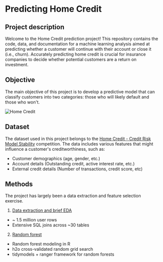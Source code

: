 # Predicting Home Credit

## Project description

Welcome to the Home Credit prediction project! This repository contains the code, data, and documentation for a machine learning analysis aimed at predicting whether a customer will continue with their account or close it (i.e., churn). Accurately predicting home credit is crucial for insurance companies to decide whether potential customers are a return on investment.

## Objective

The main objective of this project is to develop a predictive model that can classify customers into two categories: those who will likely default and those who won't. 

![Home Credit](assets/homecredit.jpg)

## Dataset

The dataset used in this project belongs to the [Home Credit - Credit Risk Model Stability](https://www.kaggle.com/competitions/home-credit-credit-risk-model-stability/overview) competition. The data includes various features that might influence a customer's creditworthiness, such as:

- Customer demographics (age, gender, etc.)
- Account details (Outstanding credit, active interest rate, etc.)
- External credit details (Number of transactions, credit score, etc)

## Methods

The project has largely been a data extraction and feature selection exercise. 
1. [Data extraction and brief EDA](Extract_EDA.md)
- ~ 1.5 million user rows
- Extensive SQL joins across ~30 tables
2. [Random forest](RandomForest.md)
- Random forest modeling in R
- h2o cross-validated random grid search
- tidymodels + ranger framework for random forests

